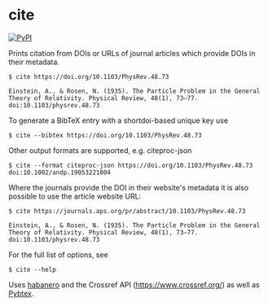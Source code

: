 # cite

[![PyPI](https://img.shields.io/pypi/v/cite.svg?style=for-the-badge)](https://pypi.org/project/cite/)

Prints citation from DOIs or URLs of journal articles which provide DOIs in their
metadata.

```
$ cite https://doi.org/10.1103/PhysRev.48.73

Einstein, A., & Rosen, N. (1935). The Particle Problem in the General Theory of Relativity. Physical Review, 48(1), 73–77. doi:10.1103/physrev.48.73
```

To generate a BibTeX entry with a shortdoi-based unique key use

```
$ cite --bibtex https://doi.org/10.1103/PhysRev.48.73
```

Other output formats are supported, e.g. citeproc-json

```
$ cite --format citeproc-json https://doi.org/10.1103/PhysRev.48.73 doi:10.1002/andp.19053221004
```

Where the journals provide the DOI in their website's metadata it is also
possible to use the article website URL:
```
$ cite https://journals.aps.org/pr/abstract/10.1103/PhysRev.48.73

Einstein, A., & Rosen, N. (1935). The Particle Problem in the General Theory of Relativity. Physical Review, 48(1), 73–77. doi:10.1103/physrev.48.73
```

For the full list of options, see
```
$ cite --help
```

Uses [habanero](https://github.com/sckott/habanero) and
the Crossref API (https://www.crossref.org/) as well as [Pybtex](https://pybtex.org/).
